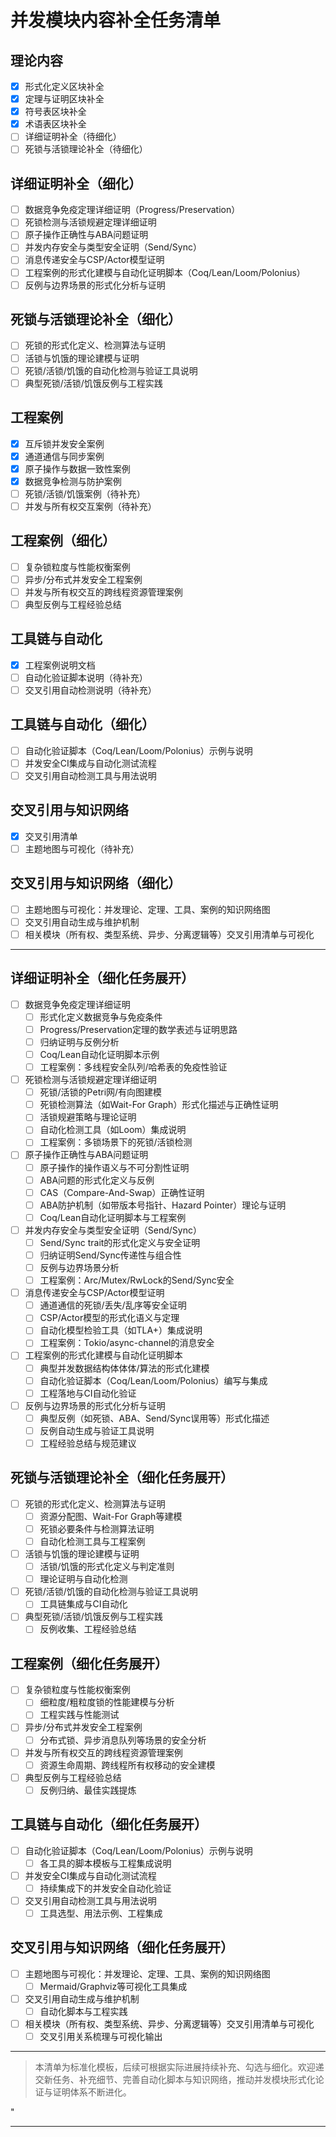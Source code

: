 ﻿# 并发模块内容补全任务清单

## 理论内容

- [x] 形式化定义区块补全
- [x] 定理与证明区块补全
- [x] 符号表区块补全
- [x] 术语表区块补全
- [ ] 详细证明补全（待细化）
- [ ] 死锁与活锁理论补全（待细化）

## 详细证明补全（细化）

- [ ] 数据竞争免疫定理详细证明（Progress/Preservation）
- [ ] 死锁检测与活锁规避定理详细证明
- [ ] 原子操作正确性与ABA问题证明
- [ ] 并发内存安全与类型安全证明（Send/Sync）
- [ ] 消息传递安全与CSP/Actor模型证明
- [ ] 工程案例的形式化建模与自动化证明脚本（Coq/Lean/Loom/Polonius）
- [ ] 反例与边界场景的形式化分析与证明

## 死锁与活锁理论补全（细化）

- [ ] 死锁的形式化定义、检测算法与证明
- [ ] 活锁与饥饿的理论建模与证明
- [ ] 死锁/活锁/饥饿的自动化检测与验证工具说明
- [ ] 典型死锁/活锁/饥饿反例与工程实践

## 工程案例

- [x] 互斥锁并发安全案例
- [x] 通道通信与同步案例
- [x] 原子操作与数据一致性案例
- [x] 数据竞争检测与防护案例
- [ ] 死锁/活锁/饥饿案例（待补充）
- [ ] 并发与所有权交互案例（待补充）

## 工程案例（细化）

- [ ] 复杂锁粒度与性能权衡案例
- [ ] 异步/分布式并发安全工程案例
- [ ] 并发与所有权交互的跨线程资源管理案例
- [ ] 典型反例与工程经验总结

## 工具链与自动化

- [x] 工程案例说明文档
- [ ] 自动化验证脚本说明（待补充）
- [ ] 交叉引用自动检测说明（待补充）

## 工具链与自动化（细化）

- [ ] 自动化验证脚本（Coq/Lean/Loom/Polonius）示例与说明
- [ ] 并发安全CI集成与自动化测试流程
- [ ] 交叉引用自动检测工具与用法说明

## 交叉引用与知识网络

- [x] 交叉引用清单
- [ ] 主题地图与可视化（待补充）

## 交叉引用与知识网络（细化）

- [ ] 主题地图与可视化：并发理论、定理、工具、案例的知识网络图
- [ ] 交叉引用自动生成与维护机制
- [ ] 相关模块（所有权、类型系统、异步、分离逻辑等）交叉引用清单与可视化

---

## 详细证明补全（细化任务展开）

- [ ] 数据竞争免疫定理详细证明
  - [ ] 形式化定义数据竞争与免疫条件
  - [ ] Progress/Preservation定理的数学表述与证明思路
  - [ ] 归纳证明与反例分析
  - [ ] Coq/Lean自动化证明脚本示例
  - [ ] 工程案例：多线程安全队列/哈希表的免疫性验证
- [ ] 死锁检测与活锁规避定理详细证明
  - [ ] 死锁/活锁的Petri网/有向图建模
  - [ ] 死锁检测算法（如Wait-For Graph）形式化描述与正确性证明
  - [ ] 活锁规避策略与理论证明
  - [ ] 自动化检测工具（如Loom）集成说明
  - [ ] 工程案例：多锁场景下的死锁/活锁检测
- [ ] 原子操作正确性与ABA问题证明
  - [ ] 原子操作的操作语义与不可分割性证明
  - [ ] ABA问题的形式化定义与反例
  - [ ] CAS（Compare-And-Swap）正确性证明
  - [ ] ABA防护机制（如带版本号指针、Hazard Pointer）理论与证明
  - [ ] Coq/Lean自动化证明脚本与工程案例
- [ ] 并发内存安全与类型安全证明（Send/Sync）
  - [ ] Send/Sync trait的形式化定义与安全证明
  - [ ] 归纳证明Send/Sync传递性与组合性
  - [ ] 反例与边界场景分析
  - [ ] 工程案例：Arc/Mutex/RwLock的Send/Sync安全
- [ ] 消息传递安全与CSP/Actor模型证明
  - [ ] 通道通信的死锁/丢失/乱序等安全证明
  - [ ] CSP/Actor模型的形式化语义与定理
  - [ ] 自动化模型检验工具（如TLA+）集成说明
  - [ ] 工程案例：Tokio/async-channel的消息安全
- [ ] 工程案例的形式化建模与自动化证明脚本
  - [ ] 典型并发数据结构体体体/算法的形式化建模
  - [ ] 自动化验证脚本（Coq/Lean/Loom/Polonius）编写与集成
  - [ ] 工程落地与CI自动化验证
- [ ] 反例与边界场景的形式化分析与证明
  - [ ] 典型反例（如死锁、ABA、Send/Sync误用等）形式化描述
  - [ ] 反例自动生成与验证工具说明
  - [ ] 工程经验总结与规范建议

## 死锁与活锁理论补全（细化任务展开）

- [ ] 死锁的形式化定义、检测算法与证明
  - [ ] 资源分配图、Wait-For Graph等建模
  - [ ] 死锁必要条件与检测算法证明
  - [ ] 自动化检测工具与工程案例
- [ ] 活锁与饥饿的理论建模与证明
  - [ ] 活锁/饥饿的形式化定义与判定准则
  - [ ] 理论证明与自动化检测
- [ ] 死锁/活锁/饥饿的自动化检测与验证工具说明
  - [ ] 工具链集成与CI自动化
- [ ] 典型死锁/活锁/饥饿反例与工程实践
  - [ ] 反例收集、工程经验总结

## 工程案例（细化任务展开）

- [ ] 复杂锁粒度与性能权衡案例
  - [ ] 细粒度/粗粒度锁的性能建模与分析
  - [ ] 工程实践与性能测试
- [ ] 异步/分布式并发安全工程案例
  - [ ] 分布式锁、异步消息队列等场景的安全分析
- [ ] 并发与所有权交互的跨线程资源管理案例
  - [ ] 资源生命周期、跨线程所有权移动的安全建模
- [ ] 典型反例与工程经验总结
  - [ ] 反例归纳、最佳实践提炼

## 工具链与自动化（细化任务展开）

- [ ] 自动化验证脚本（Coq/Lean/Loom/Polonius）示例与说明
  - [ ] 各工具的脚本模板与工程集成说明
- [ ] 并发安全CI集成与自动化测试流程
  - [ ] 持续集成下的并发安全自动化验证
- [ ] 交叉引用自动检测工具与用法说明
  - [ ] 工具选型、用法示例、工程集成

## 交叉引用与知识网络（细化任务展开）

- [ ] 主题地图与可视化：并发理论、定理、工具、案例的知识网络图
  - [ ] Mermaid/Graphviz等可视化工具集成
- [ ] 交叉引用自动生成与维护机制
  - [ ] 自动化脚本与工程实践
- [ ] 相关模块（所有权、类型系统、异步、分离逻辑等）交叉引用清单与可视化
  - [ ] 交叉引用关系梳理与可视化输出

---

> 本清单为标准化模板，后续可根据实际进展持续补充、勾选与细化。欢迎递交新任务、补充细节、完善自动化脚本与知识网络，推动并发模块形式化论证与证明体系不断进化。

"

---
